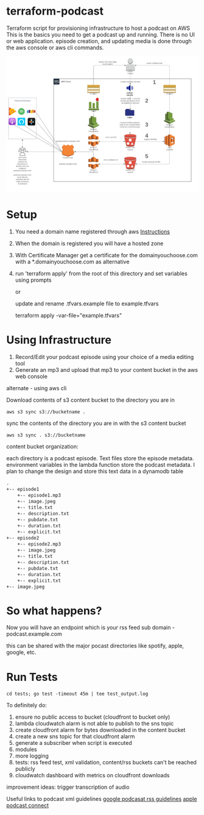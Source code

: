 # terraform-podcast
Terraform script for provisioning infrastructure to host a podcast on AWS
This is the basics you need to get a podcast up and running. There is no UI or web application.
episode creation, and updating media is done through the aws console or aws cli commands.

![Topology](podcast.jpeg)

# Setup

1) You need a domain name registered through aws [Instructions](https://docs.aws.amazon.com/Route53/latest/DeveloperGuide/domain-register.html)
2) When the domain is registered you will have a hosted zone
3) With Certificate Manager get a certificate for the domainyouchoose.com with a *.domainyouchoose.com as alternative
4) run 'terraform apply' from the root of this directory and set variables using prompts

   or
   
   update and rename .tfvars.example file to example.tfvars
    
   terraform apply -var-file="example.tfvars"

# Using Infrastructure
1) Record/Edit your podcast episode using your choice of a media editing tool
2) Generate an mp3 and upload that mp3 to your content bucket in the aws web console
 
alternate - using aws cli
    
  Download contents of s3 content bucket to the directory you are in

    aws s3 sync s3://bucketname .

  sync the contents of the directory you are in with the s3 content bucket

    aws s3 sync . s3://bucketname
    
content bucket organization:

each directory is a podcast episode. Text files store the episode metadata. environment variables in the lambda function
store the podcast metadata. I plan to change the design and store this text data in a dynamodb table

```
.
+-- episode1
    +-- episode1.mp3
    +-- image.jpeg
    +-- title.txt
    +-- description.txt
    +-- pubdate.txt
    +-- duration.txt
    +-- explicit.txt
+-- episode2
    +-- episode2.mp3
    +-- image.jpeg
    +-- title.txt
    +-- description.txt
    +-- pubdate.txt
    +-- duration.txt
    +-- explicit.txt
+-- image.jpeg
```
# So what happens?

Now you will have an endpoint which is your rss feed sub domain - podcast.example.com

this can be shared with the major pocast directories like spotify, apple, google, etc.
# Run Tests
    cd tests; go test -timeout 45m | tee test_output.log

To definitely do:
1) ensure no public access to bucket (cloudfront to bucket only)
2) lambda cloudwatch alarm is not able to publish to the sns topic
3) create cloudfront alarm for bytes downloaded in the content bucket
4) create a new sns topic for that cloudfront alarm
5) generate a subscriber when script is executed
6) modules
7) more logging
8) tests: rss feed test, xml validation, content/rss buckets can't be reached publicly
9) cloudwatch dashboard with metrics on cloudfront downloads

improvement ideas: trigger transcription of audio

Useful links to podcast xml guidelines
[google podcasat rss guidelines](https://developers.google.com/search/docs/guides/podcast-guidelines)
[apple podcast connect](https://help.apple.com/itc/podcasts_connect/#/itcc0e1eaa94)
